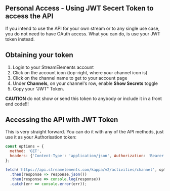 ## Personal Access - Using JWT Secert Token to access the API
If you intend to use the API for your own stream or to any single use case, you do not need to have OAuth access. What you can do, is use your JWT token instead.

## Obtaining your token

1. Login to your StreamElements account
2. Click on the account icon (top-right, where your channel icon is)
3. Click on the channel name to get to your account page
4. Under **Channels**, on your channel's row, enable **Show Secrets** toggle
5. Copy your "JWT" Token.

**CAUTION** do not show or send this token to anybody or include it in a front end code!!!

## Accessing the API with JWT Token

This is very straight forward. You can do it with any of the API methods, just use it as your Authorisation token:

```javascript
const options = {
  method: 'GET',
  headers: {'Content-Type': 'application/json', Authorization: 'Bearer JWT_TOKEN'}
};

fetch('https://api.streamelements.com/kappa/v2/activities/channel', options)
  .then(response => response.json())
  .then(response => console.log(response))
  .catch(err => console.error(err));
```
